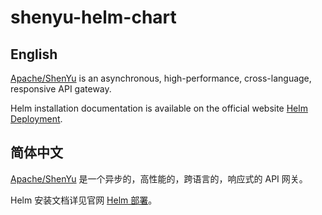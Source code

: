 # shenyu-helm-chart

## English

[Apache/ShenYu](https://shenyu.apache.org/docs/index/) is an asynchronous, high-performance, cross-language, responsive API gateway.

Helm installation documentation is available on the official website [Helm Deployment](https://shenyu.apache.org/helm/index/).

## 简体中文

[Apache/ShenYu](https://shenyu.apache.org/zh/docs/index) 是一个异步的，高性能的，跨语言的，响应式的 API 网关。

Helm 安装文档详见官网 [Helm 部署](https://shenyu.apache.org/zh/helm/index)。
